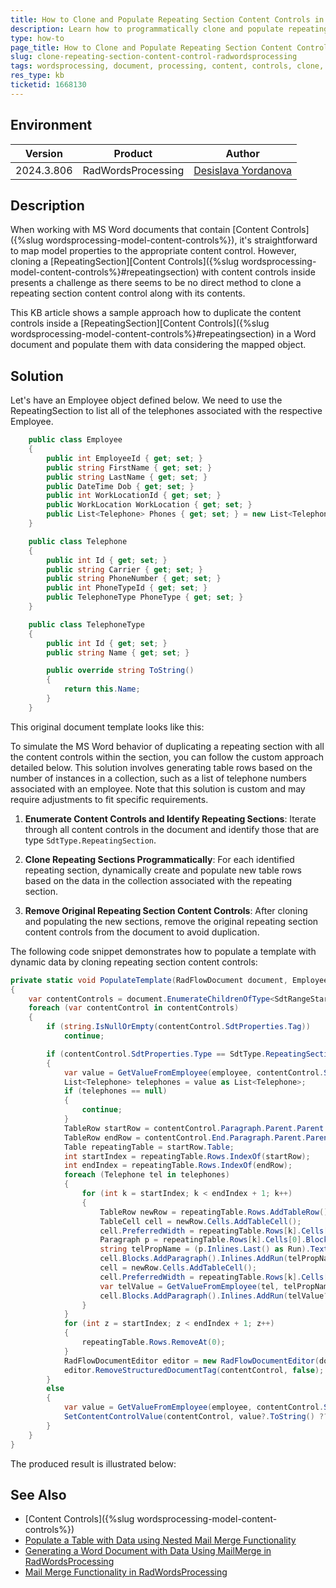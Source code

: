 ```yaml
---
title: How to Clone and Populate Repeating Section Content Controls in RadWordsProcessing
description: Learn how to programmatically clone and populate repeating section content controls in RadWordsProcessing documents.
type: how-to
page_title: How to Clone and Populate Repeating Section Content Controls in RadWordsProcessing
slug: clone-repeating-section-content-control-radwordsprocessing
tags: wordsprocessing, document, processing, content, controls, clone, repeating, section
res_type: kb
ticketid: 1668130
---
```


## Environment

| Version | Product | Author | 
| --- | --- | ---- | 
| 2024.3.806| RadWordsProcessing |[Desislava Yordanova](https://www.telerik.com/blogs/author/desislava-yordanova)| 

## Description

When working with MS Word documents that contain [Content Controls]({%slug wordsprocessing-model-content-controls%}), it's straightforward to map model properties to the appropriate content control. However, cloning a [RepeatingSection][Content Controls]({%slug wordsprocessing-model-content-controls%}#repeatingsection) with content controls inside presents a challenge as there seems to be no direct method to clone a repeating section content control along with its contents. 

This KB article shows a sample approach how to duplicate the content controls inside a [RepeatingSection][Content Controls]({%slug wordsprocessing-model-content-controls%}#repeatingsection) in a Word document and populate them with data considering the mapped object. 

## Solution

Let's have an Employee object defined below. We need to use the RepeatingSection to list all of the telephones associated with the respective Employee.

```csharp
    public class Employee
    {
        public int EmployeeId { get; set; }
        public string FirstName { get; set; }
        public string LastName { get; set; }
        public DateTime Dob { get; set; }
        public int WorkLocationId { get; set; }
        public WorkLocation WorkLocation { get; set; }
        public List<Telephone> Phones { get; set; } = new List<Telephone>();
    }

    public class Telephone
    {
        public int Id { get; set; }
        public string Carrier { get; set; }
        public string PhoneNumber { get; set; }
        public int PhoneTypeId { get; set; }
        public TelephoneType PhoneType { get; set; }
    }

    public class TelephoneType
    {
        public int Id { get; set; }
        public string Name { get; set; }

        public override string ToString()
        {
            return this.Name;
        }
    }
```
This original document template looks like this:



To simulate the MS Word behavior of duplicating a repeating section with all the content controls within the section, you can follow the custom approach detailed below. This solution involves generating table rows based on the number of instances in a collection, such as a list of telephone numbers associated with an employee. Note that this solution is custom and may require adjustments to fit specific requirements.

1. **Enumerate Content Controls and Identify Repeating Sections**: Iterate through all content controls in the document and identify those that are type `SdtType.RepeatingSection`.

2. **Clone Repeating Sections Programmatically**: For each identified repeating section, dynamically create and populate new table rows based on the data in the collection associated with the repeating section.

3. **Remove Original Repeating Section Content Controls**: After cloning and populating the new sections, remove the original repeating section content controls from the document to avoid duplication.

The following code snippet demonstrates how to populate a template with dynamic data by cloning repeating section content controls:

```csharp
private static void PopulateTemplate(RadFlowDocument document, Employee employee)
{
    var contentControls = document.EnumerateChildrenOfType<SdtRangeStart>().ToList();
    foreach (var contentControl in contentControls)
    {
        if (string.IsNullOrEmpty(contentControl.SdtProperties.Tag))
            continue;

        if (contentControl.SdtProperties.Type == SdtType.RepeatingSection)
        {
            var value = GetValueFromEmployee(employee, contentControl.SdtProperties.Tag);
            List<Telephone> telephones = value as List<Telephone>;
            if (telephones == null)
            {
                continue;
            }
            TableRow startRow = contentControl.Paragraph.Parent.Parent as TableRow;
            TableRow endRow = contentControl.End.Paragraph.Parent.Parent as TableRow;
            Table repeatingTable = startRow.Table;
            int startIndex = repeatingTable.Rows.IndexOf(startRow);
            int endIndex = repeatingTable.Rows.IndexOf(endRow);
            foreach (Telephone tel in telephones)
            {
                for (int k = startIndex; k < endIndex + 1; k++)
                {
                    TableRow newRow = repeatingTable.Rows.AddTableRow();
                    TableCell cell = newRow.Cells.AddTableCell();
                    cell.PreferredWidth = repeatingTable.Rows[k].Cells[0].PreferredWidth;
                    Paragraph p = repeatingTable.Rows[k].Cells[0].Blocks[0] as Paragraph;
                    string telPropName = (p.Inlines.Last() as Run).Text;
                    cell.Blocks.AddParagraph().Inlines.AddRun(telPropName);
                    cell = newRow.Cells.AddTableCell();
                    cell.PreferredWidth = repeatingTable.Rows[k].Cells[1].PreferredWidth;
                    var telValue = GetValueFromEmployee(tel, telPropName.Replace(" ", string.Empty));
                    cell.Blocks.AddParagraph().Inlines.AddRun(telValue?.ToString() ?? string.Empty);
                }
            }
            for (int z = startIndex; z < endIndex + 1; z++)
            {
                repeatingTable.Rows.RemoveAt(0);
            }
            RadFlowDocumentEditor editor = new RadFlowDocumentEditor(document);
            editor.RemoveStructuredDocumentTag(contentControl, false);
        }
        else
        {
            var value = GetValueFromEmployee(employee, contentControl.SdtProperties.Tag);
            SetContentControlValue(contentControl, value?.ToString() ?? string.Empty);
        }
    }
}
```
The produced result is illustrated below:


## See Also

- [Content Controls]({%slug wordsprocessing-model-content-controls%})
- [Populate a Table with Data using Nested Mail Merge Functionality](https://docs.telerik.com/devtools/document-processing/knowledge-base/populate-table-data-mail-merge)
- [Generating a Word Document with Data Using MailMerge in RadWordsProcessing](https://docs.telerik.com/devtools/document-processing/knowledge-base/generate-doc-template-and-populate-with-collection-data-mail-merge)
- [Mail Merge Functionality in RadWordsProcessing](https://docs.telerik.com/devtools/document-processing/libraries/radwordsprocessing/editing/mail-merge)
